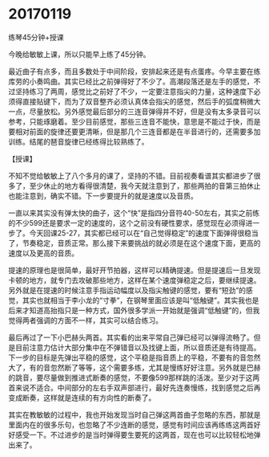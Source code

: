 # 20170119

练琴45分钟+授课

今晚给敏敏上课，所以只能早上练了45分钟。

最近曲子有点多，而且多数处于中间阶段，安排起来还是有点蛋疼。今早主要在练库劳的小奏鸣曲。其实已经比之前弹得好了不少了。高潮段落还是左手的感觉，不过坚持练习了两周，感觉比之前好了不少，一定要注意指尖的力量，这种速度下必须得直接贴键下，而为了双音整齐必须认真体会指尖的感觉，然后手的弧度稍微大一点，尽量放松。另外感觉最后部分的三连音弹得并不好，但是没有太多录音可以参考，只能琢磨着。至少目前感觉，那些三连音不能快，意思是不能过于快，而是要相对前面的旋律还要更清晰，但是那几个三连音都是在半音进行的，还需要多加训练。结尾的琶音旋律已经练得比较熟练了。

【授课】

不知不觉给敏敏上了八个多月的课了，坚持的不错。目前视奏看谱其实都进步了很多了，至少休止的地方看得很清楚，我今天就注意到了，那些两拍的音第三拍休止也能注意到，确实不错。下一步要提升的就是速度以及音质。

一直以来其实没有弹太快的曲子，这个“快”是指四分音符40-50左右，其实之前练的不少599还是要求一定的速度的，这个之前没有硬性要求，感觉现在必须得进一步了。今天回课25-27，其实都已经可以在“自己觉得稳定”的速度下面弹得很稳当了，节奏稳定，音质正常。那么接下来要挑战的就必须是在这个速度下面，更高的速度以及更高的音质。

提速的原理也是很简单，最好开节拍器，这样可以精确提速。但是提速后一旦发现卡顿的地方，就专门去攻破那些地方，这样在某个速度弹稳定之后，要继续提速。另外就是在提速的时候注意手指运动幅度以及指尖触键的感觉，要有“短劲”的感觉，其实也就相当于李小龙的“寸拳”，在钢琴里面应该是叫“低触键”。其实我也是后来才知道高抬指只是一种方式，国外很多学派一开始就是强调“低触键”的，但我觉得两者强调的方面不一样，其实可以结合练习。

最后再过了一下小巴赫头两首。其实看的出来平常自己弹已经可以弹得流畅了。但是目前注意力估计大部分集中在不弹错音以及找键上面，所以音质还是有待提高。下一步的目标是先弹出平稳的感觉，这个平稳是指音质上的平稳，不要有的音忽然大了，有的音忽然断了等等，这个需要多练，尤其是慢练好好注意。另外就是巴赫的跳音，要尽量做到推进式断奏的感觉，不要像599那样跳的活泼。至少对于这两首来说不适合。中间部分的左右手双声部进行，最好先连奏慢练，找到感觉之后再变成断奏，这样就是连续的有方向性的断奏了。

其实在教敏敏的过程中，我也开始发现当时自己弹这两首曲子忽略的东西，那就是里面内在的很多乐句，也忽略了不少连断的感觉，感觉有时间应该再练练这两首好好感受一下。不过进步的是当时弹得要生要死的这两首，现在也可以比较轻松地弹出来了。
